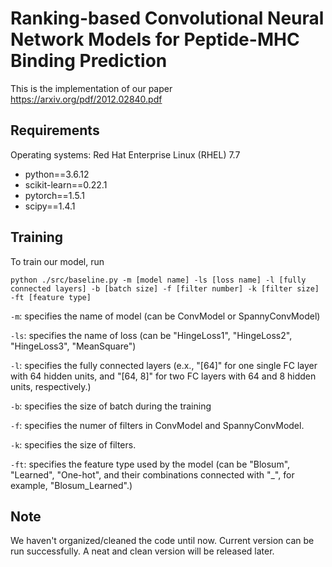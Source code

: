 # Ranking-based Convolutional Neural Network Models for Peptide-MHC Binding Prediction

This is the implementation of our paper https://arxiv.org/pdf/2012.02840.pdf



## Requirements

Operating systems: Red Hat Enterprise Linux (RHEL) 7.7

- python==3.6.12
- scikit-learn==0.22.1
- pytorch==1.5.1
- scipy==1.4.1



## Training

To train our model,  run

```
python ./src/baseline.py -m [model name] -ls [loss name] -l [fully connected layers] -b [batch size] -f [filter number] -k [filter size] -ft [feature type]
```

<code>-m</code>: specifies the name of model (can be ConvModel or SpannyConvModel)

<code>-ls</code>: specifies the name of loss (can be "HingeLoss1", "HingeLoss2", "HingeLoss3", "MeanSquare")

<code>-l</code>: specifies the fully connected layers (e.x., "[64]" for one single FC layer with 64 hidden units, and "[64, 8]" for two FC layers with 64 and 8 hidden units, respectively.)

<code>-b</code>: specifies the size of batch during the training

<code>-f</code>: specifies the numer of filters in ConvModel and SpannyConvModel.

<code>-k</code>: specifies the size of filters.

<code>-ft</code>: specifies the feature type used by the model (can be "Blosum", "Learned", "One-hot", and their combinations connected with "_", for example, "Blosum_Learned".)



## Note

We haven't organized/cleaned the code until now. Current version can be run successfully.  A neat and clean version will be released later.

